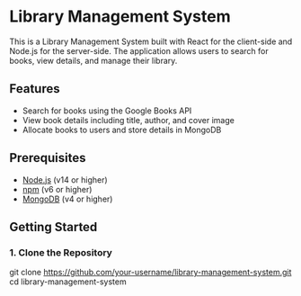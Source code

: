 # Library Management System

This is a Library Management System built with React for the client-side and Node.js for the server-side. The application allows users to search for books, view details, and manage their library.

## Features

- Search for books using the Google Books API
- View book details including title, author, and cover image
- Allocate books to users and store details in MongoDB

## Prerequisites

- [Node.js](https://nodejs.org/) (v14 or higher)
- [npm](https://www.npmjs.com/get-npm) (v6 or higher)
- [MongoDB](https://www.mongodb.com/) (v4 or higher)

## Getting Started

### 1. Clone the Repository


git clone https://github.com/your-username/library-management-system.git
cd library-management-system
